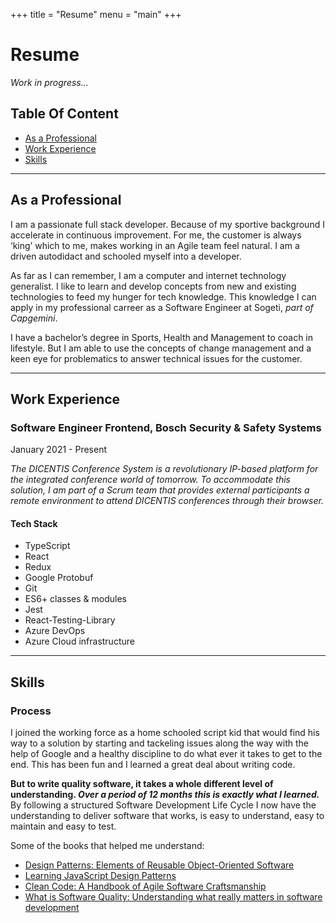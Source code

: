 +++
title = "Resume"
menu = "main"
+++

# Resume

_Work in progress..._

## Table Of Content

- [As a Professional](#as-a-professional)
- [Work Experience](#work-eperience)
- [Skills](#skills)

---

## As a Professional

I am a passionate full stack developer. Because of my sportive background I accelerate in continuous improvement. For me, the customer is always ‘king’ which to me, makes working in an Agile team feel natural. I am a driven autodidact and schooled myself into a developer.

As far as I can remember, I am a computer and internet technology generalist. I like to learn and develop concepts from new and existing technologies to feed my hunger for tech knowledge. This knowledge I can apply in my professional carreer as a Software Engineer at Sogeti, _part of Capgemini_.

I have a bachelor’s degree in Sports, Health and Management to coach in lifestyle. But I am able to use the concepts of change management and a keen eye for problematics to answer technical issues for the customer.

---

## Work Experience

### Software Engineer Frontend, Bosch Security & Safety Systems

January 2021 - Present

_The DICENTIS Conference System is a revolutionary IP-based platform for the integrated conference world of tomorrow. To accommodate this solution, I am part of a Scrum team that provides external participants a remote environment to attend DICENTIS conferences through their browser._

#### Tech Stack

- TypeScript
- React
- Redux
- Google Protobuf
- Git
- ES6+ classes & modules
- Jest
- React-Testing-Library
- Azure DevOps
- Azure Cloud infrastructure

---

## Skills

### Process

I joined the working force as a home schooled script kid that would find his way to a solution by starting and tackeling issues along the way with the help of Google and a healthy discipline to do what ever it takes to get to the end. This has been fun and I learned a great deal about writing code.

**But to write quality software, it takes a whole different level of understanding. _Over a period of 12 months this is exactly what I learned._**
By following a structured Software Development Life Cycle I now have the understanding to deliver software that works, is easy to understand, easy to maintain and easy to test.

Some of the books that helped me understand:

- [Design Patterns: Elements of Reusable Object-Oriented Software](https://en.wikipedia.org/wiki/Design_Patterns)
- [Learning JavaScript Design Patterns](https://www.patterns.dev/posts/classic-design-patterns/)
- [Clean Code: A Handbook of Agile Software Craftsmanship](https://en.wikipedia.org/wiki/Robert_C._Martin)
- [What is Software Quality: Understanding what really matters in software development](https://amzn.eu/d/gcbUtCF)
